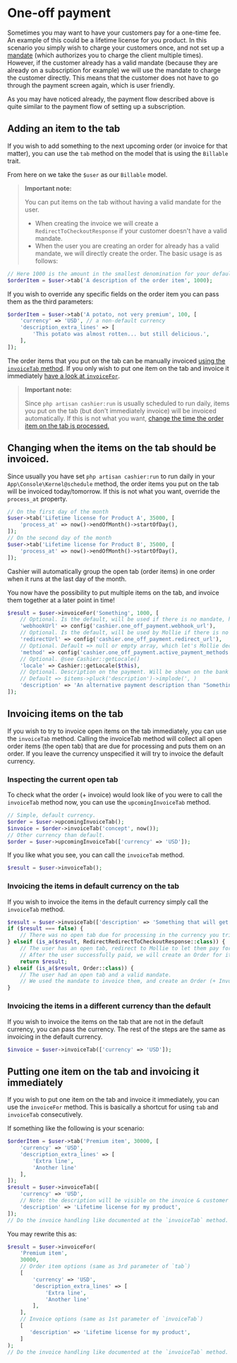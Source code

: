 # One-off payment

Sometimes you may want to have your customers pay for a one-time fee.
An example of this could be a lifetime license for you product.
In this scenario you simply wish to charge your customers once, and not set up a [mandate](https://docs.mollie.com/payments/recurring) (which authorizes you to charge the client multiple times).
However, if the customer already has a valid mandate (because they are already on a subscription for example) we will use the mandate to charge the customer directly.
This means that the customer does not have to go through the payment screen again, which is user friendly.

As you may have noticed already, the payment flow described above is quite similar to the payment flow of setting up a subscription.

## Adding an item to the tab
If you wish to add something to the next upcoming order (or invoice for that matter),
you can use the `tab` method on the model that is using the `Billable` trait.

From here on we take the `$user` as our `Billable` model.

> **Important note:**
>
> You can put items on the tab without having a valid mandate for the user.
> - When creating the invoice we will create a `RedirectToCheckoutResponse` if your customer doesn't have a valid mandate.
> - When the user you are creating an order for already has a valid mandate, we will directly create the order.
    The basic usage is as follows:

```php
// Here 1000 is the amount in the smallest denomination for your default currency.
$orderItem = $user->tab('A description of the order item', 1000);
```

If you wish to override any specific fields on the order item you can pass them as the third parameters:

```php
$orderItem = $user->tab('A potato, not very premium', 100, [
    'currency' => 'USD', // a non-default currency
    'description_extra_lines' => [
        'This potato was almost rotten... but still delicious.',
    ],
]);
```

The order items that you put on the tab can be manually invoiced [using the `invoiceTab` method](#invoicing-items-on-the-tab).
If you only wish to put one item on the tab and invoice it immediately [have a look at `invoiceFor`](#putting-one-item-on-the-tab-and-invoicing-it-immediately).

> **Important note:**
>
> Since `php artisan cashier:run` is usually scheduled to run daily, items you put on the tab (but don't immediately invoice) will be invoiced automatically.
> If this is not what you want, [change the time the order item on the tab is processed.](changing-when-the-items-on-the-tab-should-be-invoiced)
## Changing when the items on the tab should be invoiced.
Since usually you have set `php artisan cashier:run` to run daily in your `App\Console\Kernel@schedule` method, the order items you put on the tab will be invoiced today/tomorrow.
If this is not what you want, override the `process_at` property.

```php
// On the first day of the month
$user->tab('Lifetime license for Product A', 35000, [
    'process_at' => now()->endOfMonth()->startOfDay(),
]);
// On the second day of the month
$user->tab('Lifetime license for Product B', 35000, [
    'process_at' => now()->endOfMonth()->startOfDay(),
]);
```

Cashier will automatically group the open tab (order items) in one order when it runs at the last day of the month.

You now have the possibility to put multiple items on the tab, and invoice them together at a later point in time!

```php
$result = $user->invoiceFor('Something', 1000, [
    // Optional. Is the default, will be used if there is no mandate, handles payment webhook.
    'webhookUrl' => config('cashier.one_off_payment.webhook_url'),
    // Optional. Is the default, will be used by Mollie if there is no mandate, after the user has paid.
    'redirectUrl' => config('cashier.one_off_payment.redirect_url'), 
    // Optional. Default => null or empty array, which let's Mollie decide.
    'method' => config('cashier.one_off_payment.active_payment_methods'),
    // Optional. @see Cashier::getLocale()
    'locale' => Cashier::getLocale($this),
    // Optional. Description on the payment. Will be shown on the bank statement.
    // Default => $items->pluck('description')->implode(', )
    'description' => 'An alternative payment description than "Something"',
]);
```

## Invoicing items on the tab
If you wish to try to invoice open items on the tab immediately, you can use the `invoiceTab` method.
Calling the invoiceTab method will collect all open order items (the open tab) that are due for processing and puts them on an order.
If you leave the currency unspecified it will try to invoice the default currency.

### Inspecting the current open tab

To check what the order (+ invoice) would look like of you were to call the `invoiceTab` method now, you can use the `upcomingInvoiceTab` method.

```php
// Simple, default currency.
$order = $user->upcomingInvoiceTab();
$invoice = $order->invoiceTab('concept', now());
// Other currency than default.
$order = $user->upcomingInvoiceTab(['currency' => 'USD']);
```

If you like what you see, you can call the `invoiceTab` method.

```php
$result = $user->invoiceTab();
```

### Invoicing the items in default currency on the tab
If you wish to invoice the items in the default currency simply call the `invoiceTab` method.

```php
$result = $user->invoiceTab(['description' => 'Something that will get on invoice & user bank records.']);
if ($result === false) {
    // There was no open tab due for processing in the currency you tried to invoice.
} elseif (is_a($result, RedirectRedirectToCheckoutResponse::class)) {
    // The user has an open tab, redirect to Mollie to let them pay for it.
    // After the user successfully paid, we will create an Order for it.
    return $result;
} elseif (is_a($result, Order::class)) {
    // The user had an open tab and a valid mandate.
    // We used the mandate to invoice them, and create an Order (+ Invoice).
}
```

### Invoicing the items in a different currency than the default
If you wish to invoice the items on the tab that are not in the default currency, you can pass the currency.
The rest of the steps are the same as invoicing in the default currency.

```php
$invoice = $user->invoiceTab(['currency' => 'USD']);
```

## Putting one item on the tab and invoicing it immediately
If you wish to put one item on the tab and invoice it immediately, you can use the `invoiceFor` method.
This is basically a shortcut for using `tab` and `invoiceTab` consecutively.

If something like the following is your scenario:
```php
$orderItem = $user->tab('Premium item', 30000, [
    'currency' => 'USD',
    'description_extra_lines' => [
        'Extra line',
        'Another line'
    ],
]);
$result = $user->invoiceTab([
    'currency' => 'USD',
    // Note: the description will be visible on the invoice & customer bank records.
    'description' => 'Lifetime license for my product',
]);
// Do the invoice handling like documented at the `invoiceTab` method.
```

You may rewrite this as:

```php
$result = $user->invoiceFor(
    'Premium item',
    30000,
    // Order item options (same as 3rd parameter of `tab`)
    [
        'currency' => 'USD',
        'description_extra_lines' => [
            'Extra line',
            'Another line'
        ],
    ],
    // Invoice options (same as 1st parameter of `invoiceTab`)
    [
       'description' => 'Lifetime license for my product',
    ]
);
// Do the invoice handling like documented at the `invoiceTab` method.
```
